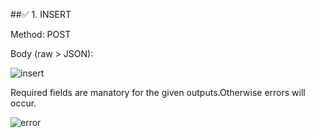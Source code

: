 ##✅ 1. INSERT 

Method: POST

Body (raw > JSON):

 ![insert](https://github.com/user-attachments/assets/5718ad89-2c8f-485d-b807-2c780940248f)

Required fields are manatory for the given outputs.Otherwise errors will occur.

![error](https://github.com/user-attachments/assets/c602d04a-581b-47fe-bceb-0e2b34fe3141)

